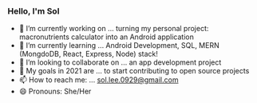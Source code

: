 ### Hello, I'm Sol

- 🔭 I’m currently working on ... turning my personal project: macronutrients calculator into an Android application
- 🌱 I’m currently learning ... Android Development, SQL, MERN (MongdoDB, React, Express, Node) stack!
- 👯 I’m looking to collaborate on ... an app development project
- 📅 My goals in 2021 are ... to start contributing to open source projects
- 📫 How to reach me: ... sol.lee.0929@gmail.com 
- 😄 Pronouns: She/Her
